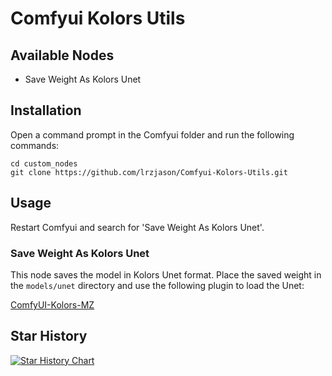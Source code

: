 # Comfyui Kolors Utils

## Available Nodes

- Save Weight As Kolors Unet

## Installation

Open a command prompt in the Comfyui folder and run the following commands:

```
cd custom_nodes
git clone https://github.com/lrzjason/Comfyui-Kolors-Utils.git
```

## Usage

Restart Comfyui and search for 'Save Weight As Kolors Unet'.

### Save Weight As Kolors Unet

This node saves the model in Kolors Unet format. Place the saved weight in the `models/unet` directory and use the following plugin to load the Unet:

[ComfyUI-Kolors-MZ](https://github.com/MinusZoneAI/ComfyUI-Kolors-MZ)

## Star History

[![Star History Chart](https://api.star-history.com/svg?repos=Comfyui-Kolors-Utils/Comfyui-Kolors-Utils&type=Date)](https://star-history.com/#Comfyui-Kolors-Utils/Comfyui-Kolors-Utils&Date)
